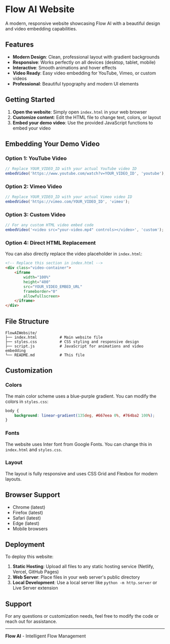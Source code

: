 # Flow AI Website

A modern, responsive website showcasing Flow AI with a beautiful design and video embedding capabilities.

## Features

- **Modern Design**: Clean, professional layout with gradient backgrounds
- **Responsive**: Works perfectly on all devices (desktop, tablet, mobile)
- **Interactive**: Smooth animations and hover effects
- **Video Ready**: Easy video embedding for YouTube, Vimeo, or custom videos
- **Professional**: Beautiful typography and modern UI elements

## Getting Started

1. **Open the website**: Simply open `index.html` in your web browser
2. **Customize content**: Edit the HTML file to change text, colors, or layout
3. **Embed your demo video**: Use the provided JavaScript functions to embed your video

## Embedding Your Demo Video

### Option 1: YouTube Video
```javascript
// Replace YOUR_VIDEO_ID with your actual YouTube video ID
embedVideo('https://www.youtube.com/watch?v=YOUR_VIDEO_ID', 'youtube');
```

### Option 2: Vimeo Video
```javascript
// Replace YOUR_VIDEO_ID with your actual Vimeo video ID
embedVideo('https://vimeo.com/YOUR_VIDEO_ID', 'vimeo');
```

### Option 3: Custom Video
```javascript
// For any custom HTML video embed code
embedVideo('<video src="your-video.mp4" controls></video>', 'custom');
```

### Option 4: Direct HTML Replacement
You can also directly replace the video placeholder in `index.html`:

```html
<!-- Replace this section in index.html -->
<div class="video-container">
    <iframe 
        width="100%" 
        height="400" 
        src="YOUR_VIDEO_EMBED_URL" 
        frameborder="0" 
        allowfullscreen>
    </iframe>
</div>
```

## File Structure

```
FlowAIWebsite/
├── index.html          # Main website file
├── styles.css          # CSS styling and responsive design
├── script.js           # JavaScript for animations and video embedding
└── README.md           # This file
```

## Customization

### Colors
The main color scheme uses a blue-purple gradient. You can modify the colors in `styles.css`:

```css
body {
    background: linear-gradient(135deg, #667eea 0%, #764ba2 100%);
}
```

### Fonts
The website uses Inter font from Google Fonts. You can change this in `index.html` and `styles.css`.

### Layout
The layout is fully responsive and uses CSS Grid and Flexbox for modern layouts.

## Browser Support

- Chrome (latest)
- Firefox (latest)
- Safari (latest)
- Edge (latest)
- Mobile browsers

## Deployment

To deploy this website:

1. **Static Hosting**: Upload all files to any static hosting service (Netlify, Vercel, GitHub Pages)
2. **Web Server**: Place files in your web server's public directory
3. **Local Development**: Use a local server like `python -m http.server` or Live Server extension

## Support

For any questions or customization needs, feel free to modify the code or reach out for assistance.

---

**Flow AI** - Intelligent Flow Management
